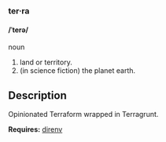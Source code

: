 ### ter·ra
#### /ˈterə/
noun

 1. land or territory.
 2. (in science fiction) the planet earth.

## Description
Opinionated Terraform wrapped in Terragrunt. 

**Requires:** [direnv](https://direnv.net/)
